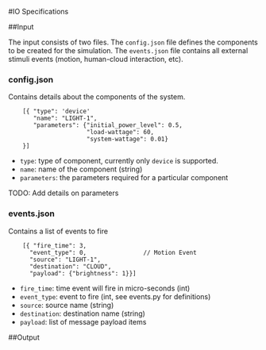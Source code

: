 #IO Specifications

##Input

The input consists of two files. The `config.json` file defines the components 
to  be created for the simulation. The `events.json` file contains all external
stimuli events (motion, human-cloud interaction, etc).

### config.json

Contains details about the components of the system.

        [{ "type": 'device'
           "name": "LIGHT-1",
           "parameters": {"initial_power_level": 0.5,
                          "load-wattage": 60,
                          "system-wattage": 0.01}
        }]

- `type`: type of component, currently only `device` is supported.
- `name`: name of the component (string)
- `parameters`: the parameters required for a particular component

TODO: Add details on parameters

### events.json

Contains a list of events to fire

        [{ "fire_time": 3, 
          "event_type": 0,                // Motion Event
          "source": "LIGHT-1", 
          "destination": "CLOUD",
          "payload": {"brightness": 1}}]


- `fire_time`: time event will fire in micro-seconds (int)
- `event_type`: event to fire (int, see events.py for definitions)
- `source`: source name (string)
- `destination`: destination name (string)
- `payload`: list of message payload items

##Output

